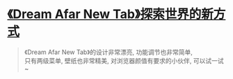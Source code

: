 # [《Dream Afar New Tab》探索世界的新方式](https://www.v2fy.com/p/043_dream_afar_new_tab/)

> 《Dream Afar New Tab》的设计非常漂亮, 功能调节也非常简单,     
> 只有两级菜单, 壁纸也非常精美, 对浏览器颜值有要求的小伙伴, 可以试一试~
